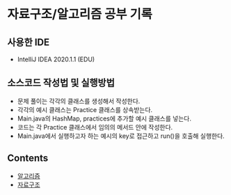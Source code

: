 # 자료구조/알고리즘 공부 기록

## 사용한 IDE
- IntelliJ IDEA 2020.1.1 (EDU)

## 소스코드 작성법 및 실행방법
- 문제 풀이는 각각의 클래스를 생성해서 작성한다.
- 각각의 예시 클래스는 Practice 클래스를 상속받는다. 
- Main.java의 HashMap, practices에 추가할 예시 클래스를 넣는다.
- 코드는 각 Practice 클래스에서 임의의 메서드 안에 작성한다.
- Main.java에서 실행하고자 하는 예시의 key로 접근하고 run()을 호출해 실행한다.

## Contents
- [알고리즘](/algorithm/README.md)
- [자료구조](/data_stucture/README.md)